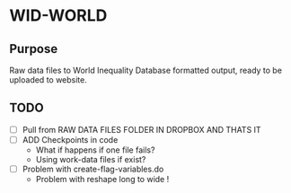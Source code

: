 # WID-WORLD


## Purpose

Raw data files to World Inequality Database formatted output, ready to be uploaded to website.


## TODO

- [ ] Pull from RAW DATA FILES FOLDER IN DROPBOX AND THATS IT
- [ ] ADD Checkpoints in code 
	- What if happens if one file fails?
	- Using work-data files if exist?
- [ ] Problem with create-flag-variables.do
	- Problem with reshape long to wide !